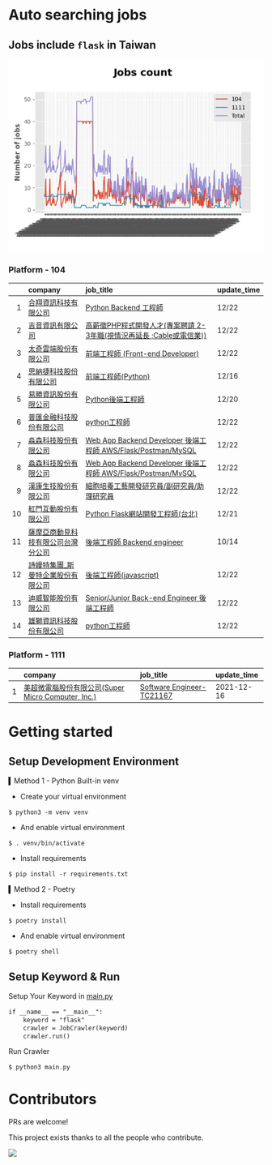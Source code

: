 # Auto searching jobs

## Jobs include `flask` in Taiwan 

 ![image](./doc/plot_img.jpg)


### Platform - 104


|    | company                                                                                     | job_title                                                                                                                | update_time   |
|---:|:--------------------------------------------------------------------------------------------|:-------------------------------------------------------------------------------------------------------------------------|:--------------|
|  1 | [合翔資訊科技有限公司](https://www.104.com.tw/company/1a2x6blmxr?jobsource=jolist_c_date)             | [Python Backend 工程師](https://www.104.com.tw/job/7fif4?jobsource=jolist_c_date)                                           | 12/22         |
|  2 | [吉音資訊有限公司](https://www.104.com.tw/company/10uhacsw?jobsource=jolist_c_date)                 | [高薪徵PHP程式開發人才(專案聘請 2-3年職(視情況再延長 ;Cable或電信業))](https://www.104.com.tw/job/2j2kp?jobsource=jolist_c_date)                  | 12/22         |
|  3 | [太奇雲端股份有限公司](https://www.104.com.tw/company/1a2x6bjj3y?jobsource=jolist_c_date)             | [前端工程師 (Front-end Developer)](https://www.104.com.tw/job/7fyy6?jobsource=jolist_c_date)                                  | 12/22         |
|  4 | [思納捷科技股份有限公司](https://www.104.com.tw/company/1a2x6bk977?jobsource=jolist_a_relevance)       | [前端工程師(Python)](https://www.104.com.tw/job/7g8nn?jobsource=jolist_a_relevance)                                           | 12/16         |
|  5 | [易勝資訊股份有限公司](https://www.104.com.tw/company/1a2x6bj8og?jobsource=jolist_a_relevance)        | [Python後端工程師](https://www.104.com.tw/job/76vbt?jobsource=jolist_a_relevance)                                             | 12/20         |
|  6 | [普匯金融科技股份有限公司](https://www.104.com.tw/company/1a2x6bkhzg?jobsource=jolist_c_date)           | [python工程師](https://www.104.com.tw/job/7ark5?jobsource=jolist_c_date)                                                    | 12/22         |
|  7 | [淼森科技股份有限公司](https://www.104.com.tw/company/1a2x6blm7t?jobsource=jolist_a_relevance)        | [Web App Backend Developer 後端工程師 AWS/Flask/Postman/MySQL](https://www.104.com.tw/job/7a7i3?jobsource=jolist_a_relevance) | 12/22         |
|  8 | [淼森科技股份有限公司](https://www.104.com.tw/company/1a2x6blm7t?jobsource=jolist_c_date)             | [Web App Backend Developer 後端工程師 AWS/Flask/Postman/MySQL](https://www.104.com.tw/job/7a7i3?jobsource=jolist_c_date)      | 12/22         |
|  9 | [漢康生技股份有限公司](https://www.104.com.tw/company/1a2x6blf97?jobsource=jolist_c_date)             | [細胞培養工藝開發研究員/副研究員/助理研究員](https://www.104.com.tw/job/7cccb?jobsource=jolist_c_date)                                       | 12/22         |
| 10 | [紅門互動股份有限公司](https://www.104.com.tw/company/oh4m67k?jobsource=jolist_a_relevance)           | [Python Flask網站開發工程師(台北)](https://www.104.com.tw/job/6xtfl?jobsource=jolist_a_relevance)                                 | 12/21         |
| 11 | [薩摩亞商動見科技有限公司台灣分公司](https://www.104.com.tw/company/1a2x6bkwvs?jobsource=jolist_a_relevance) | [後端工程師 Backend engineer](https://www.104.com.tw/job/7ei4a?jobsource=jolist_a_relevance)                                  | 10/14         |
| 12 | [詩嫚特集團_斯曼特企業股份有限公司](https://www.104.com.tw/company/12q3kt2w?jobsource=jolist_c_date)        | [後端工程師(javascript)](https://www.104.com.tw/job/7h3cp?jobsource=jolist_c_date)                                            | 12/22         |
| 13 | [迪威智能股份有限公司](https://www.104.com.tw/company/1a2x6bl035?jobsource=jolist_c_date)             | [Senior/Junior Back-end Engineer 後端工程師](https://www.104.com.tw/job/7ecqo?jobsource=jolist_c_date)                        | 12/22         |
| 14 | [雄獅資訊科技股份有限公司](https://www.104.com.tw/company/13kq7dpk?jobsource=jolist_c_date)             | [python工程師](https://www.104.com.tw/job/71rxc?jobsource=jolist_c_date)                                                    | 12/22         |

### Platform - 1111


|    | company                                                                          | job_title                                                          | update_time   |
|---:|:---------------------------------------------------------------------------------|:-------------------------------------------------------------------|:--------------|
|  1 | [美超微電腦股份有限公司(Super Micro Computer, Inc.)](https://www.1111.com.tw/corp/9530088/) | [Software Engineer-TC21167](https://www.1111.com.tw/job/98544764/) | 2021-12-16    |



# Getting started
## Setup Development Environment
▍Method 1 - Python Built-in venv

- Create your virtual environment
```
$ python3 -m venv venv
```
- And enable virtual environment
```
$ . venv/bin/activate
```
- Install requirements
```
$ pip install -r requirements.txt 
```

▍Method 2 - Poetry
- Install requirements
```
$ poetry install
```
- And enable virtual environment
```
$ poetry shell
```

## Setup Keyword & Run

Setup Your Keyword in [main.py](./main.py#L88)
```
if __name__ == "__main__":
    keyword = "flask"
    crawler = JobCrawler(keyword)
    crawler.run()
```

Run Crawler
```
$ python3 main.py
```

# Contributors
PRs are welcome!

This project exists thanks to all the people who contribute.

<a href="https://github.com/hsuanchi/auto-search-flask-job/graphs/contributors">
  <img src="https://contrib.rocks/image?repo=hsuanchi/auto-search-flask-job"/>
</a>
